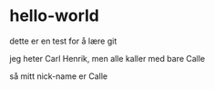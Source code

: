 # hello-world
dette er en test for å lære git

jeg heter Carl Henrik, men alle kaller med bare Calle 

så mitt nick-name er Calle
